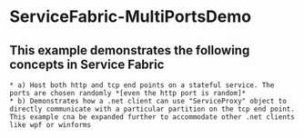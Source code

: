 # ServiceFabric-MultiPortsDemo
## This example demonstrates the following concepts in Service Fabric
	* a) Host both http and tcp end points on a stateful service. The ports are chosen randomly *[even the http port is random]*
	* b) Demonstrates how a .net client can use "ServiceProxy" object to directly communicate with a particular partition on the tcp end point.	
	This example cna be expanded further to accommodate other .net clients like wpf or winforms
